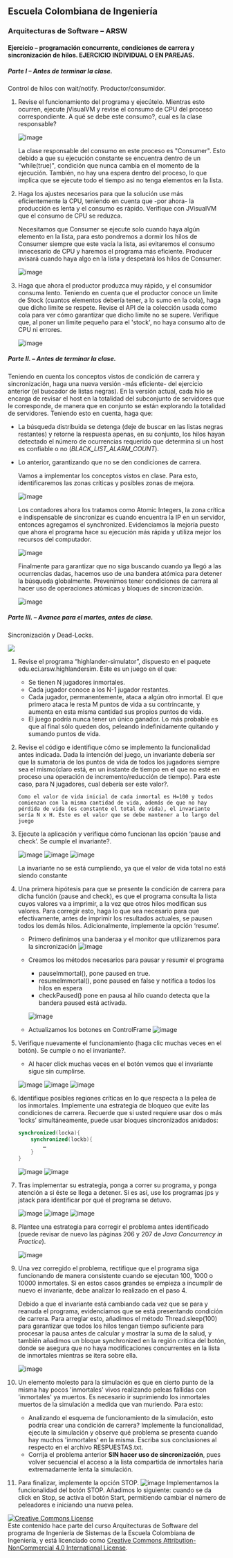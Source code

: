 
## Escuela Colombiana de Ingeniería
### Arquitecturas de Software – ARSW


#### Ejercicio – programación concurrente, condiciones de carrera y sincronización de hilos. EJERCICIO INDIVIDUAL O EN PAREJAS.

##### Parte I – Antes de terminar la clase.

Control de hilos con wait/notify. Productor/consumidor.

1. Revise el funcionamiento del programa y ejecútelo. Mientras esto ocurren, ejecute jVisualVM y revise el consumo de CPU del proceso correspondiente. A qué se debe este consumo?, cual es la clase responsable?

   ![image](https://github.com/user-attachments/assets/12f3a084-a100-4677-9f8d-eee85208b514)

   La clase responsable del consumo en este proceso es "Consumer". Esto debido a que su ejecución constante se encuentra dentro de un "while(true)", condición que nunca cambia en el momento de la ejecución. También, no hay una espera dentro del proceso, lo que implica que se ejecute todo el tiempo asi no tenga elementos en la lista.

2. Haga los ajustes necesarios para que la solución use más eficientemente la CPU, teniendo en cuenta que -por ahora- la producción es lenta y el consumo es rápido. Verifique con JVisualVM que el consumo de CPU se reduzca.

	Necesitamos que Consumer se ejecute solo cuando haya algún elemento en la lista, para esto pondremos a dormir los hilos de Consumer siempre que este vacía la lista, asi evitaremos el consumo innecesario de CPU y haremos el programa más eficiente. Producer avisará cuando haya algo en la lista y despetará los hilos de Consumer.

	![image](https://github.com/user-attachments/assets/38fd66e9-25f2-4ad8-b061-d9d3cda2dec7)

	

4. Haga que ahora el productor produzca muy rápido, y el consumidor consuma lento. Teniendo en cuenta que el productor conoce un límite de Stock (cuantos elementos debería tener, a lo sumo en la cola), haga que dicho límite se respete. Revise el API de la colección usada como cola para ver cómo garantizar que dicho límite no se supere. Verifique que, al poner un límite pequeño para el 'stock', no haya consumo alto de CPU ni errores.
   
	![image](https://github.com/user-attachments/assets/12503417-c1e1-458b-980f-c576e28babb6)



##### Parte II. – Antes de terminar la clase.

Teniendo en cuenta los conceptos vistos de condición de carrera y sincronización, haga una nueva versión -más eficiente- del ejercicio anterior (el buscador de listas negras). En la versión actual, cada hilo se encarga de revisar el host en la totalidad del subconjunto de servidores que le corresponde, de manera que en conjunto se están explorando la totalidad de servidores. Teniendo esto en cuenta, haga que:

- La búsqueda distribuida se detenga (deje de buscar en las listas negras restantes) y retorne la respuesta apenas, en su conjunto, los hilos hayan detectado el número de ocurrencias requerido que determina si un host es confiable o no (_BLACK_LIST_ALARM_COUNT_).
- Lo anterior, garantizando que no se den condiciones de carrera.

	Vamos a implementar los conceptos vistos en clase. Para esto, identificaremos las zonas críticas y posibles zonas de mejora.

	![image](https://github.com/user-attachments/assets/81c53277-d4a3-4ce9-9ed0-d4e0dd639cd2)

	Los contadores ahora los tratamos como Atomic Integers, la zona crítica e indispensable de sincronizar es cuando encuentra la IP en un servidor, entonces agregamos el synchronized.
	Evidenciamos la mejoría puesto que ahora el programa hace su ejecución más rápida y utiliza mejor los recursos del computador.

	![image](https://github.com/user-attachments/assets/d767c82a-6143-452b-aecf-c79d7f90ad64)

	Finalmente para garantizar que no siga buscando cuando ya llegó a las ocurrencias dadas, hacemos uso de una bandera atómica para detener la búsqueda globalmente. Prevenimos tener condiciones de carrera al hacer uso de operaciones atómicas y bloques de sincronización.

	![image](https://github.com/user-attachments/assets/59c01eb7-1917-4567-becc-1a345fdde8f4)


##### Parte III. – Avance para el martes, antes de clase.

Sincronización y Dead-Locks.

![](http://files.explosm.net/comics/Matt/Bummed-forever.png)

1. Revise el programa “highlander-simulator”, dispuesto en el paquete edu.eci.arsw.highlandersim. Este es un juego en el que:

	* Se tienen N jugadores inmortales.
	* Cada jugador conoce a los N-1 jugador restantes.
	* Cada jugador, permanentemente, ataca a algún otro inmortal. El que primero ataca le resta M puntos de vida a su contrincante, y aumenta en esta misma cantidad sus propios puntos de vida.
	* El juego podría nunca tener un único ganador. Lo más probable es que al final sólo queden dos, peleando indefinidamente quitando y sumando puntos de vida.

2. Revise el código e identifique cómo se implemento la funcionalidad antes indicada. Dada la intención del juego, un invariante debería ser que la sumatoria de los puntos de vida de todos los jugadores siempre sea el mismo(claro está, en un instante de tiempo en el que no esté en proceso una operación de incremento/reducción de tiempo). Para este caso, para N jugadores, cual debería ser este valor?.

	```Como el valor de vida inicial de cada inmortal es H=100 y todos comienzan con la misma cantidad de vida, además de que no hay pérdida de vida (es constante el total de vida), el invariante sería N x H. Este es el valor que se debe mantener a lo largo del juego```

3. Ejecute la aplicación y verifique cómo funcionan las opción ‘pause and check’. Se cumple el invariante?.

	![image](https://github.com/user-attachments/assets/6373bd1b-ba67-4859-95ee-49ef531a0e22)
	![image](https://github.com/user-attachments/assets/5729c6cc-91a1-4560-a120-4eca605f0eb0)
	![image](https://github.com/user-attachments/assets/0fdd5d73-9888-4d50-b294-9413c1e6bd2c)

	La invariante no se está cumpliendo, ya que el valor de vida total no está siendo constante

4. Una primera hipótesis para que se presente la condición de carrera para dicha función (pause and check), es que el programa consulta la lista cuyos valores va a imprimir, a la vez que otros hilos modifican sus valores. Para corregir esto, haga lo que sea necesario para que efectivamente, antes de imprimir los resultados actuales, se pausen todos los demás hilos. Adicionalmente, implemente la opción ‘resume’.

	- Primero definimos una banderaa y el monitor que utilizaremos para la sincronización
	![image](https://github.com/user-attachments/assets/09d1f149-7f1a-480d-b728-26a09f580c55)

	- Creamos los métodos necesarios para pausar y resumir el programa
		- pauseImmortal(), pone paused en true.
		- resumeImmortal(), pone paused en false y notifica a todos los hilos en espera
  		- checkPaused() pone en pausa al hilo cuando detecta que la bandera paused está activada.

		![image](https://github.com/user-attachments/assets/b82f9406-5780-4c49-b768-feb06eafd6eb)

	- Actualizamos los botones en ControlFrame
		![image](https://github.com/user-attachments/assets/87c114ce-5f87-4032-8472-2a4faf249bf6)


5. Verifique nuevamente el funcionamiento (haga clic muchas veces en el botón). Se cumple o no el invariante?.

	- Al hacer click muchas veces en el botón vemos que el invariante sigue sin cumplirse.

	![image](https://github.com/user-attachments/assets/0ba38249-e29d-445c-8019-a4c794f5b33f)
	![image](https://github.com/user-attachments/assets/d3e6bf7a-c03c-4705-ae74-5a1391fc0950)
	![image](https://github.com/user-attachments/assets/f457dc63-503a-4d01-bdaa-ac2c07409dee)

6. Identifique posibles regiones críticas en lo que respecta a la pelea de los inmortales. Implemente una estrategia de bloqueo que evite las condiciones de carrera. Recuerde que si usted requiere usar dos o más ‘locks’ simultáneamente, puede usar bloques sincronizados anidados:

	```java
	synchronized(locka){
		synchronized(lockb){
			…
		}
	}
	```

	![image](https://github.com/user-attachments/assets/2e71d38a-1254-4493-890b-32f1cb72596f)
	![image](https://github.com/user-attachments/assets/0579cd68-aef4-4b52-ac3b-5f8089bb202a)


7. Tras implementar su estrategia, ponga a correr su programa, y ponga atención a si éste se llega a detener. Si es así, use los programas jps y jstack para identificar por qué el programa se detuvo.

	![image](https://github.com/user-attachments/assets/db18547c-0cb9-4278-b470-190c60d81f22)
	![image](https://github.com/user-attachments/assets/4aea6d92-b48e-41fd-86f5-c584c0ba7728)
	![image](https://github.com/user-attachments/assets/67b0b9dc-8f3f-4a84-b90d-49210f97186d)


8. Plantee una estrategia para corregir el problema antes identificado (puede revisar de nuevo las páginas 206 y 207 de _Java Concurrency in Practice_).

	![image](https://github.com/user-attachments/assets/5627de1a-0e59-4b65-833b-e8c6650b2a0b)

9. Una vez corregido el problema, rectifique que el programa siga funcionando de manera consistente cuando se ejecutan 100, 1000 o 10000 inmortales. Si en estos casos grandes se empieza a incumplir de nuevo el invariante, debe analizar lo realizado en el paso 4.
   
	Debido a que el invariante está cambiando cada vez que se para y reanuda el programa, evidenciamos que se está presentando condición de carrera. Para arreglar esto, añadimos el método Thread.sleep(100) para garantizar que todos los hilos tengan tiempo suficiente para procesar la pausa antes de calcular y mostrar la suma de la salud, y también añadimos un bloque synchronized en la región critica del botón, donde se asegura que no haya modificaciones concurrentes en la lista de inmortales mientras se itera sobre ella.

	![image](https://github.com/user-attachments/assets/1c116bb8-b57e-46c1-b1da-107c5d598543)

10. Un elemento molesto para la simulación es que en cierto punto de la misma hay pocos 'inmortales' vivos realizando peleas fallidas con 'inmortales' ya muertos. Es necesario ir suprimiendo los inmortales muertos de la simulación a medida que van muriendo. Para esto:
	* Analizando el esquema de funcionamiento de la simulación, esto podría crear una condición de carrera? Implemente la funcionalidad, ejecute la simulación y observe qué problema se presenta cuando hay muchos 'inmortales' en la misma. Escriba sus conclusiones al respecto en el archivo RESPUESTAS.txt.
	* Corrija el problema anterior __SIN hacer uso de sincronización__, pues volver secuencial el acceso a la lista compartida de inmortales haría extremadamente lenta la simulación.

11. Para finalizar, implemente la opción STOP.
    	![image](https://github.com/user-attachments/assets/3caf33ed-497c-4202-b36c-2ecf9411ebfa)
    Implementamos la funcionalidad del botón STOP. Añadimos lo siguiente: cuando se da click en Stop, se activa el botón Start, permitiendo cambiar el número de peleadores e iniciando una nueva pelea.


<!--
### Criterios de evaluación

1. Parte I.
	* Funcional: La simulación de producción/consumidor se ejecuta eficientemente (sin esperas activas).

2. Parte II. (Retomando el laboratorio 1)
	* Se modificó el ejercicio anterior para que los hilos llevaran conjuntamente (compartido) el número de ocurrencias encontradas, y se finalizaran y retornaran el valor en cuanto dicho número de ocurrencias fuera el esperado.
	* Se garantiza que no se den condiciones de carrera modificando el acceso concurrente al valor compartido (número de ocurrencias).


2. Parte III.
	* Diseño:
		- Coordinación de hilos:
			* Para pausar la pelea, se debe lograr que el hilo principal induzca a los otros a que se suspendan a sí mismos. Se debe también tener en cuenta que sólo se debe mostrar la sumatoria de los puntos de vida cuando se asegure que todos los hilos han sido suspendidos.
			* Si para lo anterior se recorre a todo el conjunto de hilos para ver su estado, se evalúa como R, por ser muy ineficiente.
			* Si para lo anterior los hilos manipulan un contador concurrentemente, pero lo hacen sin tener en cuenta que el incremento de un contador no es una operación atómica -es decir, que puede causar una condición de carrera- , se evalúa como R. En este caso se debería sincronizar el acceso, o usar tipos atómicos como AtomicInteger).

		- Consistencia ante la concurrencia
			* Para garantizar la consistencia en la pelea entre dos inmortales, se debe sincronizar el acceso a cualquier otra pelea que involucre a uno, al otro, o a los dos simultáneamente:
			* En los bloques anidados de sincronización requeridos para lo anterior, se debe garantizar que si los mismos locks son usados en dos peleas simultánemante, éstos será usados en el mismo orden para evitar deadlocks.
			* En caso de sincronizar el acceso a la pelea con un LOCK común, se evaluará como M, pues esto hace secuencial todas las peleas.
			* La lista de inmortales debe reducirse en la medida que éstos mueran, pero esta operación debe realizarse SIN sincronización, sino haciendo uso de una colección concurrente (no bloqueante).

	

	* Funcionalidad:
		* Se cumple con el invariante al usar la aplicación con 10, 100 o 1000 hilos.
		* La aplicación puede reanudar y finalizar(stop) su ejecución.
		
		-->

<a rel="license" href="http://creativecommons.org/licenses/by-nc/4.0/"><img alt="Creative Commons License" style="border-width:0" src="https://i.creativecommons.org/l/by-nc/4.0/88x31.png" /></a><br />Este contenido hace parte del curso Arquitecturas de Software del programa de Ingeniería de Sistemas de la Escuela Colombiana de Ingeniería, y está licenciado como <a rel="license" href="http://creativecommons.org/licenses/by-nc/4.0/">Creative Commons Attribution-NonCommercial 4.0 International License</a>.
